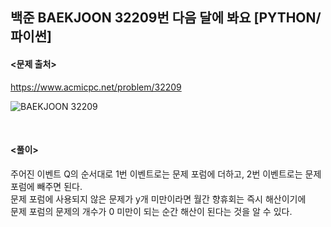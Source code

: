 ## 백준 BAEKJOON 32209번 다음 달에 봐요 [PYTHON/파이썬]

#### <문제 출처><br>
https://www.acmicpc.net/problem/32209

![BAEKJOON 32209](https://img1.daumcdn.net/thumb/R1280x0/?scode=mtistory2&fname=https%3A%2F%2Fblog.kakaocdn.net%2Fdn%2FdXO3cF%2FbtsJs6wl1v1%2FK9gXgKJCb4chaU7aXo2AF0%2Fimg.png)


<br>

#### <풀이><br>

주어진 이벤트 Q의 순서대로 1번 이벤트로는 문제 포럼에 더하고, 2번 이벤트로는 문제 포럼에 빼주면 된다.  
문제 포럼에 사용되지 않은 문제가 y개 미만이라면 월간 향휴회는 즉시 해산이기에  
문제 포럼의 문제의 개수가 0 미만이 되는 순간 해산이 된다는 것을 알 수 있다.  